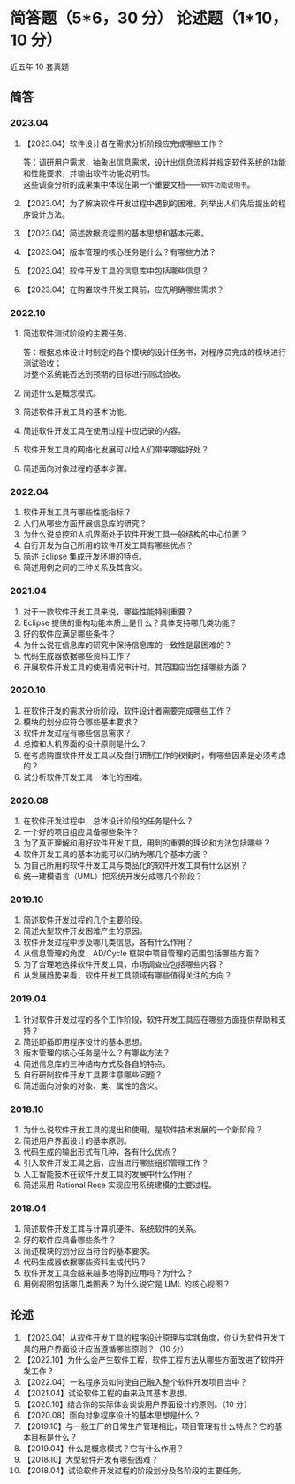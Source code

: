 # 简答题（5\*6，30 分） 论述题（1\*10，10 分）

近五年 10 套真题

## 简答

### 2023.04

1. 【2023.04】软件设计者在需求分析阶段应完成哪些工作？

   答：调研用户需求，抽象出信息需求，设计出信息流程并规定软件系统的功能和性能要求，并输出软件功能说明书。  
    这些调查分析的成果集中体现在第一个重要文档——`软件功能说明书`。

2. 【2023.04】为了解决软件开发过程中遇到的困难，列举出人们先后提出的程序设计方法。
3. 【2023.04】简述数据流程图的基本思想和基本元素。
4. 【2023.04】版本管理的核心任务是什么？有哪些方法？
5. 【2023.04】软件开发工具的信息库中包括哪些信息？
6. 【2023.04】在购置软件开发工具前，应先明确哪些需求？

### 2022.10

1. 简述软件测试阶段的主要任务。

   答：根据总体设计时制定的各个模块的设计任务书，对程序员完成的模块进行测试验收；  
    对整个系统能否达到预期的目标进行测试验收。

2. 简述什么是概念模式。
3. 简述软件开发工具的基本功能。
4. 简述软件开发工具在使用过程中应记录的内容。
5. 软件开发工具的网络化发展可以给人们带来哪些好处？
6. 简述面向对象过程的基本步骤。

### 2022.04

1. 软件开发工具有哪些性能指标？
2. 人们从哪些方面开展信息库的研究？
3. 为什么说总控和人机界面处于软件开发工具一般结构的中心位置？
4. 自行开发为自己所用的软件开发工具有哪些优点？
5. 简述 Eclipse 集成开发环境的特点。
6. 简述用例之间的三种关系及其含义。

### 2021.04

1. 对于一款软件开发工具来说，哪些性能特别重要？
2. Eclipse 提供的重构功能本质上是什么？具体支持哪几类功能？
3. 好的软件应满足哪些条件？
4. 为什么说在信息库的研究中保持信息库的一致性是最困难的？
5. 代码生成器依据哪些资料工作？
6. 开展软件开发工具的使用情况审计时，其范围应当包括哪些方面？

### 2020.10

1. 在软件开发的需求分析阶段，软件设计者需要完成哪些工作？
2. 模块的划分应符合哪些基本要求？
3. 软件开发过程有哪些信息需求？
4. 总控和人机界面的设计原则是什么？
5. 在考虑购置软件开发工具以及自行研制工作的权衡时，有哪些因素是必须考虑的？
6. 试分析软件开发工具一体化的困难。

### 2020.08

1. 在软件开发过程中，总体设计阶段的任务是什么？
2. 一个好的项目组应具备哪些条件？
3. 为了真正理解和用好软件开发工具，用到的重要的理论和方法包括哪些？
4. 软件开发工具的基本功能可以归纳为哪几个基本方面？
5. 为自己所用的软件开发工具与商品化的软件开发工具有什么区别？
6. 统一建模语言（UML）把系统开发分成哪几个阶段？

### 2019.10

1. 简述软件开发过程的几个主要阶段。
2. 简述大型软件开发困难产生的原因。
3. 软件开发过程中涉及哪几类信息，各有什么作用？
4. 从信息管理的角度，AD/Cycle 框架中项目管理的范围包括哪些方面？
5. 为了合理地选择软件开发工具，市场调查应包括哪些内容？
6. 从发展趋势来看，软件开发工具领域有哪些值得关注的方向？

### 2019.04

1. 针对软件开发过程的各个工作阶段，软件开发工具应在哪些方面提供帮助和支持？
2. 简述即插即用程序设计的基本思想。
3. 版本管理的核心任务是什么？有哪些方法？
4. 简述信息库的三种结构方式及各自的特点。
5. 自行研制软件开发工具要注意哪些问题？
6. 简述面向对象的对象、类、属性的含义。

### 2018.10

1. 为什么说软件开发工具的提出和使用，是软件技术发展的一个新阶段？
2. 简述用户界面设计的基本原则。
3. 代码生成的输出形式有几种，各有什么优点？
4. 引入软件开发工具之后，应当进行哪些组织管理工作？
5. 人工智能技术在软件开发工具的发展中什么作用？
6. 简述采用 Rational Rose 实现应用系统建模的主要过程。

### 2018.04

1. 简述软件开发工其与计算机硬件、系统软件的关系。
2. 好的软件应具备哪些条件？
3. 简述模块的划分应当符合的基本要求。
4. 代码生成器依据哪些资料生成代码？
5. 软件开发工具会越来越多地得到应用吗？为什么？
6. 用例视图包括哪几类图表？为什么说它是 UML 的核心视图？

## 论述

1. 【2023.04】从软件开发工具的程序设计原理与实践角度，你认为软件开发工具的用户界面设计应当遵循哪些原则？（10 分）
2. 【2022.10】为什么会产生软件工程，软件工程方法从哪些方面改进了软件开发工作？
3. 【2022.04】一名程序员如何使自己融入整个软件开发项目当中？
4. 【2021.04】试论软件工程的由来及其基本思想。
5. 【2020.10】结合你的实际体会谈谈用户界面设计的原则。（10 分）
6. 【2020.08】面向对象程序设计的基本思想是什么？
7. 【2019.10】与一般工厂的日常生产管理相比，项目管理有什么特点？它的基本目标是什么？
8. 【2019.04】什么是概念模式？它有什么作用？
9. 【2018.10】大型软件开发有哪些困难？
10. 【2018.04】试论软件开发过程的阶段划分及各阶段的主要任务。
